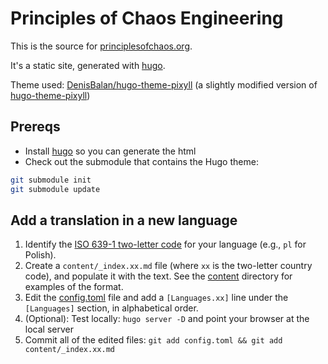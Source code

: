 # Principles of Chaos Engineering


This is the source for [principlesofchaos.org](https://principlesofchaos.org).

It's a static site, generated with [hugo].

Theme used:
[DenisBalan/hugo-theme-pixyll](https://github.com/DenisBalan/hugo-theme-pixyll)
(a slightly modified version of [hugo-theme-pixyll](https://github.com/azmelanar/hugo-theme-pixyll))

[hugo]: https://gohugo.io/getting-started/


## Prereqs

* Install [hugo] so you can generate the html
* Check out the submodule that contains the Hugo theme:

```bash
git submodule init
git submodule update
```

## Add a translation in a new language

1. Identify the [ISO 639-1 two-letter code](https://en.wikipedia.org/wiki/List_of_ISO_639-1_codes) for your language (e.g., `pl` for Polish).
1. Create a `content/_index.xx.md` file (where `xx` is the two-letter country code), and populate it with the text. See the [content](content) directory for examples of the format.
1. Edit the [config.toml](config.toml) file and add a `[Languages.xx]` line under the `[Languages]` section, in alphabetical order.
1. (Optional): Test locally: `hugo server -D` and point your browser at the local server
1. Commit all of the edited files: `git add config.toml && git add content/_index.xx.md`
